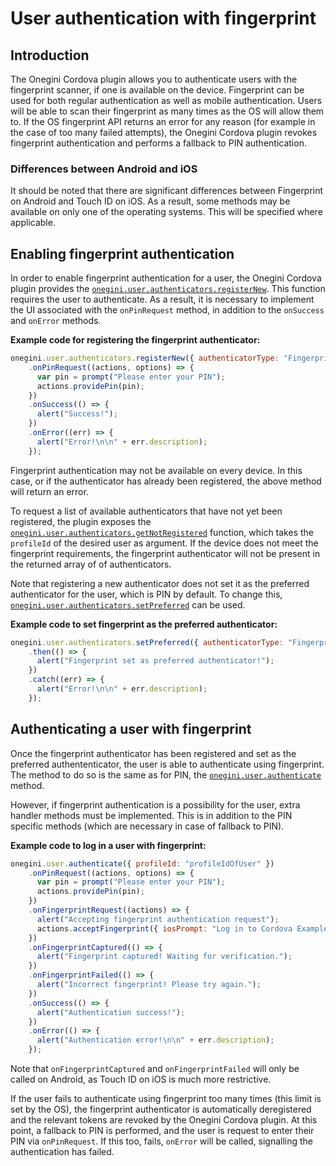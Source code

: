 # User authentication with fingerprint

<!-- toc -->

## Introduction

The Onegini Cordova plugin allows you to authenticate users with the fingerprint scanner, if one is available on the device. Fingerprint can be used for both regular authentication as well as mobile authentication. Users will be able to scan their fingerprint as many times as the OS will allow them to. If the OS fingerprint API returns an error for any reason (for example in the case of too many failed attempts), the Onegini Cordova plugin revokes fingerprint authentication and performs a fallback to PIN authentication.

### Differences between Android and iOS

It should be noted that there are significant differences between Fingerprint on Android and Touch ID on iOS. As a result, some methods may be available on only one of the operating systems. This will be specified where applicable.

## Enabling fingerprint authentication

In order to enable fingerprint authentication for a user, the Onegini Cordova plugin provides the [`onegini.user.authenticators.registerNew`](../reference/user/registerNew.md). This function requires the user to authenticate. As a result, it is necessary to implement the UI associated with the `onPinRequest` method, in addition to the `onSuccess` and `onError` methods.

**Example code for registering the fingerprint authenticator:**

```js
onegini.user.authenticators.registerNew({ authenticatorType: "Fingerprint" })
    .onPinRequest((actions, options) => {
      var pin = prompt("Please enter your PIN");
      actions.providePin(pin);
    })
    .onSuccess(() => {
      alert("Success!");
    })
    .onError((err) => {
      alert("Error!\n\n" + err.description);
    });
```

Fingerprint authentication may not be available on every device. In this case, or if the authenticator has already been registered, the above method will return an error.

To request a list of available authenticators that have not yet been registered, the plugin exposes the [`onegini.user.authenticators.getNotRegistered`](../reference/user/getNotRegisteredAuthenticators.md) function, which takes the `profileId` of the desired user as argument. If the device does not meet the fingerprint requirements, the fingerprint authenticator will not be present in the returned array of of authenticators.

Note that registering a new authenticator does not set it as the preferred authenticator for the user, which is PIN by default. To change this, [`onegini.user.authenticators.setPreferred`](../reference/user/setPreferredAuthenticator.md) can be used.

**Example code to set fingerprint as the preferred authenticator:**

```js
onegini.user.authenticators.setPreferred({ authenticatorType: "Fingerprint" })
    .then(() => {
      alert("Fingerprint set as preferred authenticator!");
    })
    .catch((err) => {
      alert("Error!\n\n" + err.description);
    });
```

## Authenticating a user with fingerprint

Once the fingerprint authenticator has been registered and set as the preferred authententicator, the user is able to authenticate using fingerprint. The method to do so is the same as for PIN, the [`onegini.user.authenticate`](../reference/user/authenticate.md) method.

However, if fingerprint authentication is a possibility for the user, extra handler methods must be implemented. This is in addition to the PIN specific methods (which are necessary in case of fallback to PIN).

**Example code to log in a user with fingerprint:**

```js
onegini.user.authenticate({ profileId: "profileIdOfUser" })
    .onPinRequest((actions, options) => {
      var pin = prompt("Please enter your PIN");
      actions.providePin(pin);
    })
    .onFingerprintRequest((actions) => {
      alert("Accepting fingerprint authentication request");
      actions.acceptFingerprint({ iosPrompt: "Log in to Cordova Example App" });
    })
    .onFingerprintCaptured(() => {
      alert("Fingerprint captured! Waiting for verification.");
    })
    .onFingerprintFailed(() => {
      alert("Incorrect fingerprint! Please try again.");
    })
    .onSuccess(() => {
      alert("Authentication success!");
    })
    .onError(() => {
      alert("Authentication error!\n\n" + err.description);
    });
```

Note that `onFingerprintCaptured` and `onFingerprintFailed` will only be called on Android, as Touch ID on iOS is much more restrictive.

If the user fails to authenticate using fingerprint too many times (this limit is set by the OS), the fingerprint authenticator is automatically deregistered and the relevant tokens are revoked by the Onegini Cordova plugin. At this point, a fallback to PIN is performed, and the user is request to enter their PIN via `onPinRequest`. If this too, fails, `onError` will be called, signalling the authentication has failed.
